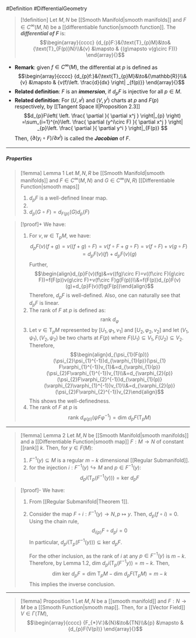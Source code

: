 #Definition #DifferentialGeometry 

> [!definition]
> Let $M,N$ be [[Smooth Manifold|smooth manifolds]] and $F\in C^\infty(M,N)$ be a [[differentiable function|smooth function]]. The ***differential of $F$*** is:$$\begin{array}{cccc} {d_{p}F:}&{\text{T}_{p}M}&\to&{\text{T}_{F(p)}N}\\&{v} &\mapsto & {(g\mapsto v(g\circ F))} \end{array}{}$$

- **Remark**: given $f\in C^\infty(M)$, the differential at $p$ is defined as $$\begin{array}{cccc} {d_{p}f:}&{\text{T}_{p}M}&\to&{\mathbb{R}}\\&{v} &\mapsto & {v(f)\left. \frac{d}{dx} \right| _{f(p)}} \end{array}{}$$
- **Related definition**: $F$ is an ***immersion***, if $d_{p}F$ is injective for all $p\in M$.
- **Related definition**: For $(U,x^j)$ and $(V,y^i)$ charts at $p$ and $F(p)$ respectively, by [[Tangent Space II|Proposition 2.3]]$$d_{p}F\left( \left. \frac{ \partial  }{ \partial x^j }  \right|_{p}  \right) =\sum_{i=1}^{n}\left. \frac{ \partial (y^i\circ F) }{ \partial x^j } \right| _{p}\left. \frac{ \partial  }{ \partial y^i }  \right|_{F(p)}  $$Then, $\{ \partial(y_{i}\circ F) / \partial x^j \}$ is called the ***Jacobian*** of $F$.
---
##### Properties
> [!lemma] Lemma 1
> Let $M,N,R$ be [[Smooth Manifold|smooth manifolds]] and $F\in C^\infty(M,N)$ and $G\in C^\infty(N,R)$ [[Differentiable Function|smooth maps]] 
> 1. $d_{p}F$ is a well-defined linear map.
> 2.
> 3. $d_{p}(G\circ F)=d_{F(p)}(G)d_{p}(F)$

> [!proof]+
> We have:
> 1. For $v,w\in \text{T}_{p}M$, we have: $$d_{p}F(v)(f+g)=v((f+g)\circ F)=v(f\circ F+g\circ F)=v(f\circ F)+v(g\circ F)=d_{p}F(v)(f)+d_{p}F(v)(g)$$Further, $$\begin{align}d_{p}F(v)(fg)&=v((fg)\circ F)=v((f\circ F)(g\circ F))=f(F(p))v(g\circ F)+v(f\circ F)g(F(p))\\&=f(F(p))d_{p}F(v)(g)+d_{p}F(v)(f)g(F(p))\end{align}$$Therefore, $d_{p}F$ is well-defined. Also, one can naturally see that $d_{p}F$ is linear.
> 2. The rank of $F$ at $p$ is defined as: $$\text{rank }d_{\varphi}$$
> 3. Let $v\in \text{T}_{p}M$ represented by $[U_{1},\varphi_{1},v_{1}]$ and $[U_{2},\varphi_{2},v_{2}]$ and let $(V_{1},\psi_{1}),(V_{2},\psi_{2})$ be two charts at $F(p)$ where $F(U_{1})\subseteq V_{1},F(U_{2})\subseteq V_{2}$. Therefore, $$\begin{align}d_{\psi_{1}(F(p))}(\psi_{2}\psi_{1}^{-1})d_{\varphi_{1}(p)}(\psi_{1} F\varphi_{1}^{-1})v_{1}&=d_{\varphi_{1}(p)}(\psi_{2}F\varphi_{1}^{-1})v_{1}\\&=d_{\varphi_{2}(p)}(\psi_{2}F\varphi_{2}^{-1})d_{\varphi_{1}(p)}(\varphi_{2}\varphi_{1}^{-1})v_{1}\\&=d_{\varphi_{2}(p)}(\psi_{2}F\varphi_{2}^{-1})v_{2}\end{align}$$This shows the well-definedness.
> 4. The rank of $F$ at $p$ is $$\text{rank }d_{\varphi(p)}(\psi F\varphi ^{-1})=\text{dim }d_{p}F(\text{T}_{p}M)$$
---
> [!lemma] Lemma 2
> Let $M,N$ be [[Smooth Manifold|smooth manifolds]] and a [[Differentiable Function|smooth map]] $F:M\to N$ of constant [[rank]] $k$. Then, for $y\in F(M)$:
> 1. $F^{-1}(y)\subseteq M$ is a regular $m-k$ dimensional [[Regular Submanifold]].
> 2. for the injection $i:F^{-1}(y)\hookrightarrow M$ and $p\in F^{-1}(y)$:$$d_{p}i(\text{T}_{p}(F^{-1}(y)))=\text{ker }d_{p}F$$

> [!proof]-
> We have:
> 1. From [[Regular Submanifold|Theorem 1]].
> 2. Consider the map $F\circ i:F^{-1}(y)\to N,p\mapsto y$. Then, $d_{p}(f\circ i)=0$. Using the chain rule, $$d_{i(p)}F\circ d_{p}i=0$$In particular, $d_{p}i(\text{T}_{p}(F^{-1}(y)))\subseteq \text{ker }d_{p}F$.
>    
>    For the other inclusion, as the rank of $i$ at any $p\in F^{-1}(y)$ is $m-k$. Therefore, by Lemma 1.2, $\text{dim }d_{p}i(\text{T}_{p}(F^{-1}y))=m-k$. Then, $$\text{dim }\text{ker }d_{p}F=\text{dim }\text{T}_{p}M-\text{dim }d_{p}F(\text{T}_{p}M)=m-k$$This implies the inverse conclusion.
---
> [!lemma] Proposition 1
> Let $M,N$ be a [[smooth manifold]] and $F:N\to M$ be a [[Smooth Function|smooth map]]. Then, for a [[Vector Field]] $V\in \Gamma(TM)$, $$\begin{array}{cccc} {F_{*}V:}&{N}&\to&{TN}\\&{p} &\mapsto & {d_{p}F(V(p))} \end{array}{}$$